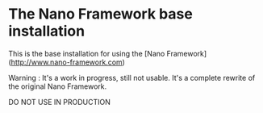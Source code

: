 The Nano Framework base installation
====================================

This is the base installation for using the [Nano Framework] (http://www.nano-framework.com)

Warning : It's a work in progress, still not usable. It's a complete rewrite of the original Nano Framework.

DO NOT USE IN PRODUCTION
